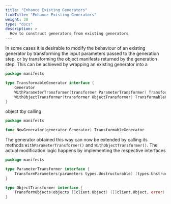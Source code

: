 ```yaml
---
title: "Enhance Existing Generators"
linkTitle: "Enhance Existing Generators"
weight: 30
type: "docs"
description: >
  How to construct generators from existing generators
---
```


In some cases it is desirable to modify the behaviour of an existing generator by transforming the
input parameters passed to the generation step, or by transforming the object manifests returned by the
generation step. This can be achieved by wrapping an existing generator into a

```go
package manifests

type TransformableGenerator interface {
	Generator
	WithParameterTransformer(transformer ParameterTransformer) TransformableGenerator
	WithObjectTransformer(transformer ObjectTransformer) TransformableGenerator
}
```

object tby calling

```go
package manifests

func NewGenerator(generator Generator) TransformableGenerator
```

The generator obtained this way can now be extended by calling its methods `WithParameterTransformer()` and `WithObjectTransformer()`. The actual modification logic happens by implementing the respective interfaces

```go
package manifests

type ParameterTransformer interface {
	TransformParameters(parameters types.Unstructurable) (types.Unstructurable, error)
}

type ObjectTransformer interface {
	TransformObjects(objects []client.Object) ([]client.Object, error)
}
```